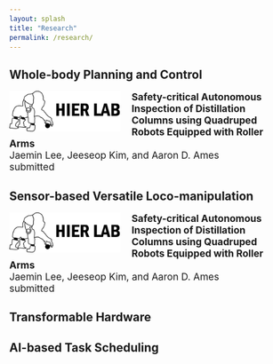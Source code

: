 ```yaml
---
layout: splash
title: "Research"
permalink: /research/
---
```


## Whole-body Planning and Control

<img src="/assets/images/logo.jpg" align="left" width="200px" style="margin-right: 20px;"/>
<p style="font-size:13pt;">
  <b>Safety-critical Autonomous Inspection of Distillation Columns using Quadruped Robots Equipped with Roller Arms</b> <br>
  Jaemin Lee, Jeeseop Kim, and Aaron D. Ames <br>
  submitted 
</p>

## Sensor-based Versatile Loco-manipulation

<img src="/assets/images/logo.jpg" align="left" width="200px" style="margin-right: 20px;"/>
<p style="font-size:13pt;">
  <b>Safety-critical Autonomous Inspection of Distillation Columns using Quadruped Robots Equipped with Roller Arms</b> <br>
  Jaemin Lee, Jeeseop Kim, and Aaron D. Ames <br>
  submitted 
</p>


## Transformable Hardware



## AI-based Task Scheduling


